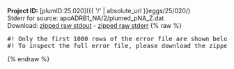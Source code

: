 **Project ID:** [plumID:25.020]({{ '/' | absolute_url }}eggs/25/020/)  
Stderr for source:  apoADRB1_NA/2/plumed_pNA_Z.dat   
Download: [zipped raw stdout](plumed_pNA_Z.dat.plumed.stdout.txt.zip) - [zipped raw stderr](plumed_pNA_Z.dat.plumed.stderr.txt.zip) 
{% raw %}
<pre>
#! Only the first 1000 rows of the error file are shown below
#! To inspect the full error file, please download the zipped raw stderr file above
</pre>
{% endraw %}

